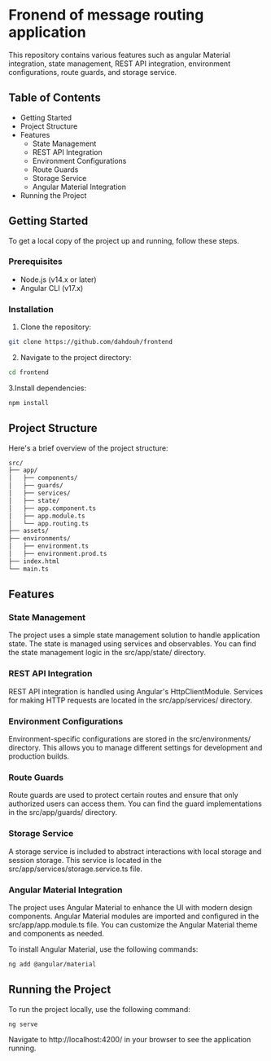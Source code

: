 # Fronend of message routing application

This repository contains various features such as angular Material integration, state management, REST API integration, environment configurations, route guards, and storage service.

## Table of Contents

- Getting Started
- Project Structure
- Features
  - State Management
  - REST API Integration
  - Environment Configurations
  - Route Guards
  - Storage Service
  - Angular Material Integration
- Running the Project

## Getting Started

To get a local copy of the project up and running, follow these steps.

### Prerequisites

- Node.js (v14.x or later)
- Angular CLI (v17.x)

### Installation

1. Clone the repository:

```sh
git clone https://github.com/dahdouh/frontend
```

2. Navigate to the project directory:

```sh
cd frontend
```

3.Install dependencies:

```sh
npm install
```

## Project Structure

Here's a brief overview of the project structure:

```sh
src/
├── app/
│   ├── components/
│   ├── guards/
│   ├── services/
│   ├── state/
│   ├── app.component.ts
│   ├── app.module.ts
│   └── app.routing.ts
├── assets/
├── environments/
│   ├── environment.ts
│   ├── environment.prod.ts
├── index.html
└── main.ts
```

## Features

### State Management

The project uses a simple state management solution to handle application state. The state is managed using services and observables. You can find the state management logic in the src/app/state/ directory.

### REST API Integration

REST API integration is handled using Angular's HttpClientModule. Services for making HTTP requests are located in the src/app/services/ directory.

### Environment Configurations

Environment-specific configurations are stored in the src/environments/ directory. This allows you to manage different settings for development and production builds.

### Route Guards

Route guards are used to protect certain routes and ensure that only authorized users can access them. You can find the guard implementations in the src/app/guards/ directory.

### Storage Service

A storage service is included to abstract interactions with local storage and session storage. This service is located in the src/app/services/storage.service.ts file.

### Angular Material Integration

The project uses Angular Material to enhance the UI with modern design components. Angular Material modules are imported and configured in the src/app/app.module.ts file. You can customize the Angular Material theme and components as needed.

To install Angular Material, use the following commands:

```sh
ng add @angular/material
```

## Running the Project

To run the project locally, use the following command:

```sh
ng serve
```

Navigate to http://localhost:4200/ in your browser to see the application running.
